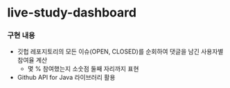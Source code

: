 # live-study-dashboard

### 구현 내용

+ 깃헙 레포지토리의 모든 이슈(OPEN, CLOSED)를 순회하여 댓글을 남긴 사용자별 참여율 계산
  + 몇 % 참여했는지 소숫점 둘째 자리까지 표현
+ Github API for Java 라이브러리 활용 
